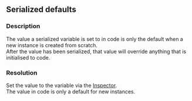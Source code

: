## Serialized defaults
### Description
The value a serialized variable is set to in code is only the default when a new instance is created from scratch.  
After the value has been serialized, that value will override anything that is initialised to code.

### Resolution
Set the value to the variable via the [Inspector](https://docs.unity3d.com/Manual/UsingTheInspector.html).  
The value in code is only a default for new instances.